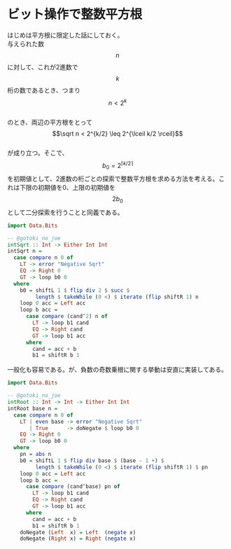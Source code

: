 # ビット操作で整数平方根

はじめは平方根に限定した話にしておく。  
与えられた数$$n$$に対して、これが2進数で$$k$$桁の数であるとき、つまり  
$$n < 2^k$$  
のとき、両辺の平方根をとって  
$$\sqrt n < 2^{k/2} \leq 2^{\lceil k/2 \rceil}$$  
が成り立つ。そこで、$$b_0 = 2^{\lceil k/2 \rceil}$$を初期値として、2進数の桁ごとの探索で整数平方根を求める方法を考える。これは下限の初期値を0、上限の初期値を$$2b_0$$として二分探索を行うことと同義である。

```haskell
import Data.Bits

-- @gotoki_no_joe
intSqrt :: Int -> Either Int Int
intSqrt n =
  case compare n 0 of
    LT -> error "Negative Sqrt"
    EQ -> Right 0
    GT -> loop b0 0
  where
    b0 = shiftL 1 $ flip div 2 $ succ $
         length $ takeWhile (0 <) $ iterate (flip shiftR 1) n
    loop 0 acc = Left acc
    loop b acc =
      case compare (cand^2) n of
        LT -> loop b1 cand
        EQ -> Right cand
        GT -> loop b1 acc
      where
        cand = acc + b
        b1 = shiftR b 1
```

一般化も容易である。が、負数の奇数乗根に関する挙動は安直に実装してある。

```haskell
import Data.Bits

-- @gotoki_no_joe
intRoot :: Int -> Int -> Either Int Int
intRoot base n =
  case compare n 0 of
    LT | even base -> error "Negative Sqrt"
       | True      -> doNegate $ loop b0 0
    EQ -> Right 0
    GT -> loop b0 0
  where
    pn = abs n
    b0 = shiftL 1 $ flip div base $ (base - 1 +) $
         length $ takeWhile (0 <) $ iterate (flip shiftR 1) $ pn
    loop 0 acc = Left acc
    loop b acc =
      case compare (cand^base) pn of
        LT -> loop b1 cand
        EQ -> Right cand
        GT -> loop b1 acc
      where
        cand = acc + b
        b1 = shiftR b 1
    doNegate (Left  x) = Left  (negate x)
    doNegate (Right x) = Right (negate x)
```


